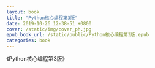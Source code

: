 ```yaml
---
layout: book
title: "Python核心编程第3版"
date: 2019-10-26 12-38-51 +0800
cover: /static/img/cover_ph.jpg
epub_book_url: /static/public/Python核心编程第3版.epub
categories: book
---
```


《Python核心编程第3版》
